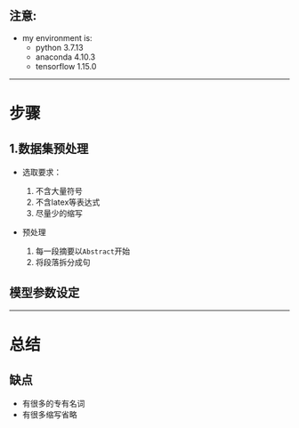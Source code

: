 ## 注意:
- my environment is:
  - python 3.7.13
  - anaconda 4.10.3
  - tensorflow 1.15.0

---

# 步骤

## 1.数据集预处理

- 选取要求：
  1. 不含大量符号
  2. 不含latex等表达式
  3. 尽量少的缩写

- 预处理
  1. 每一段摘要以`Abstract`开始
  2. 将段落拆分成句

## 模型参数设定

---

# 总结

## 缺点
- 有很多的专有名词
- 有很多缩写省略